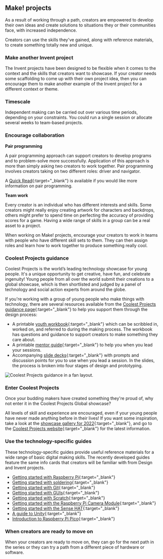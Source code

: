 ## Make! projects 

As a result of working through a path, creators are empowered to develop their own ideas and create solutions to situations they or their communities face, with increased independence. 

Creators can use the skills they've gained, along with reference materials, to create something totally new and unique.

### Make another Invent project

The Invent projects have been designed to be flexible when it comes to the context and the skills that creators want to showcase. If your creator needs some scaffolding to come up with their own project idea, then you can encourage them to make another example of the Invent project for a different context or theme. 

### Timescale

Independent making can be carried out over various time periods, depending on your constraints. You could run a single session or allocate several weeks to team-based projects.  

### Encourage collaboration

**Pair programming**

A pair programming approach can support creators to develop programs and to problem-solve more successfully. Application of this approach is more than simply asking two creators to work together. Pair programming involves creators taking on two different roles: driver and navigator.

A [Quick Read](https://blog.teachcomputing.org/quick-read-pair-programming-supports-learners/){:target="_blank"} is available if you would like more information on pair programming. 

**Team work**

Every creator is an individual who has different interests and skills. Some creators might really enjoy creating artwork for characters and backdrops, others might prefer to spend time on perfecting the accuracy of providing scores for a game. Having a wide range of skills in a group can be a real asset to a project. 

When working on Make! projects, encourage your creators to work in teams with people who have different skill sets to them. They can then assign roles and learn how to work together to produce something really cool. 

### Coolest Projects guidance

Coolest Projects is the world’s leading technology showcase for young people. It's a unique opportunity to get creative, have fun, and celebrate ingenuity! Young people from all over the world submit their creations to a global showcase, which is then shortlisted and judged by a panel of technology and social action experts from around the globe. 

If you're working with a group of young people who make things with technology, there are several resources available from the [Coolest Projects guidance page](https://online.coolestprojects.org/guidance){:target="_blank"} to help you support them through the design process:
+ A printable [youth workbook](http://rpf.io/cpworkbook){:target="_blank"} which can be scribbled in, worked on, and referred to during the making process. The workbook has questions and guidance to support creators to make something they care about.
+ A printable [mentor guide](http://rpf.io/cpmentorplan){:target="_blank"} to help you when you lead your sessions.
+ Accompanying [slide decks](https://online.coolestprojects.org/guidance#:~:text=DOWNLOAD%20THE%20WORKBOOK-,SESSION%20PLANS,-These%20slides%20are){:target="_blank"} with prompts and discussion points for you to use when you lead a session. In the slides, the process is broken into four stages of design and prototyping.

![Coolest Projects guidance in a fan layout.](images/make-fan.png)


### Enter Coolest Projects

Once your budding makers have created something they're proud of, why not enter it in the Coolest Projects Global showcase? 

All levels of skill and experience are encouraged, even if your young people have never made anything before in their lives! If you want some inspiration, take a look at the [showcase gallery for 2022](http://rpf.io/showcase22){:target="_blank"}, and go to the [Coolest Projects website](https://coolestprojects.org){:target="_blank"} for the latest information.


### Use the technology-specific guides

These technology-specific guides provide useful reference materials for a wide range of basic digital making skills. The recently developed guides feature the same info cards that creators will be familiar with from Design and Invent projects. 

+ [Getting started with Raspberry Pi](https://projects.raspberrypi.org/en/projects/raspberry-pi-getting-started){:target="_blank"}
+ [Getting started with soldering](https://projects.raspberrypi.org/en/projects/getting-started-with-soldering){:target="_blank"}
+ [Getting started with Git](https://projects.raspberrypi.org/en/projects/getting-started-with-git){:target="_blank"}
+ [Getting started with GUIs](https://projects.raspberrypi.org/en/projects/getting-started-with-guis/){:target="_blank"}
+ [Getting started with Scratch](https://projects.raspberrypi.org/en/projects/getting-started-scratch){:target="_blank"}
+ [Getting started with the Raspberry Pi Camera Module](https://projects.raspberrypi.org/en/projects/getting-started-with-picamera){:target="_blank"}
+ [Getting started with the Sense HAT](https://projects.raspberrypi.org/en/projects/getting-started-with-the-sense-hat/){:target="_blank"}
+ [A guide to Unity](https://projects.raspberrypi.org/en/projects/unity-guide){:target="_blank"}
+ [Introduction to Raspberry Pi Pico](https://projects.raspberrypi.org/en/projects/introduction-to-the-pico/){:target="_blank"}


### When creators are ready to move on

When your creators are ready to move on, they can go for the next path in the series or they can try a path from a different piece of hardware or software. 
